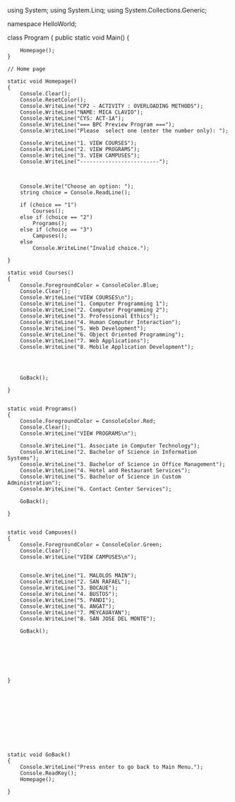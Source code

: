  using System;
using System.Linq;
using System.Collections.Generic;

namespace HelloWorld;

class Program
{
    public static void Main()
    {

        Homepage();
    }

    // Home page

    static void Homepage()
    {
        Console.Clear();
        Console.ResetColor();
        Console.WriteLine("CP2 - ACTIVITY : OVERLOADING METHODS");
        Console.WriteLine("NAME: MICA CLAVIO");
        Console.WriteLine("CYS: ACT-1A");
        Console.WriteLine("=== BPC Preview Program ===");
        Console.WriteLine("Please  select one (enter the number only): ");

        Console.WriteLine("1. VIEW COURSES");
        Console.WriteLine("2. VIEW PROGRAMS");
        Console.WriteLine("3. VIEW CAMPUSES");
        Console.WriteLine("-------------------------");



        Console.Write("Choose an option: ");
        string choice = Console.ReadLine();

        if (choice == "1")
            Courses();
        else if (choice == "2")
            Programs();
        else if (choice == "3")
            Campuses();
        else
            Console.WriteLine("Invalid choice.");

    }

    static void Courses()
    {
        Console.ForegroundColor = ConsoleColor.Blue;
        Console.Clear();
        Console.WriteLine("VIEW COURSES\n");
        Console.WriteLine("1. Computer Programming 1");
        Console.WriteLine("2. Computer Programming 2");
        Console.WriteLine("3. Professional Ethics");
        Console.WriteLine("4. Human Computer Interaction");
        Console.WriteLine("5. Web Development");
        Console.WriteLine("6. Object Oriented Programming");
        Console.WriteLine("7. Web Applications");
        Console.WriteLine("8. Mobile Application Development");




        GoBack();

    }


    static void Programs()
    {
        Console.ForegroundColor = ConsoleColor.Red;
        Console.Clear();
        Console.WriteLine("VIEW PROGRAMS\n");

        Console.WriteLine("1. Associate in Computer Technology");
        Console.WriteLine("2. Bachelor of Science in Information Systems");
        Console.WriteLine("3. Bachelor of Science in Office Management");
        Console.WriteLine("4. Hotel and Restaurant Services");
        Console.WriteLine("5. Bachelor of Science in Custom Administration");
        Console.WriteLine("6. Contact Center Services");

        GoBack();

    }


    static void Campuses()
    {
        Console.ForegroundColor = ConsoleColor.Green;
        Console.Clear();
        Console.WriteLine("VIEW CAMPUSES\n");


        Console.WriteLine("1. MALOLOS MAIN");
        Console.WriteLine("2. SAN RAFAEL");
        Console.WriteLine("3. BOCAUE");
        Console.WriteLine("4. BUSTOS");
        Console.WriteLine("5. PANDI");
        Console.WriteLine("6. ANGAT");
        Console.WriteLine("7. MEYCAUAYAN");
        Console.WriteLine("8. SAN JOSE DEL MONTE");

        GoBack();







    }











    static void GoBack()
    {
        Console.WriteLine("Press enter to go back to Main Menu.");
        Console.ReadKey();
        Homepage();

    }






